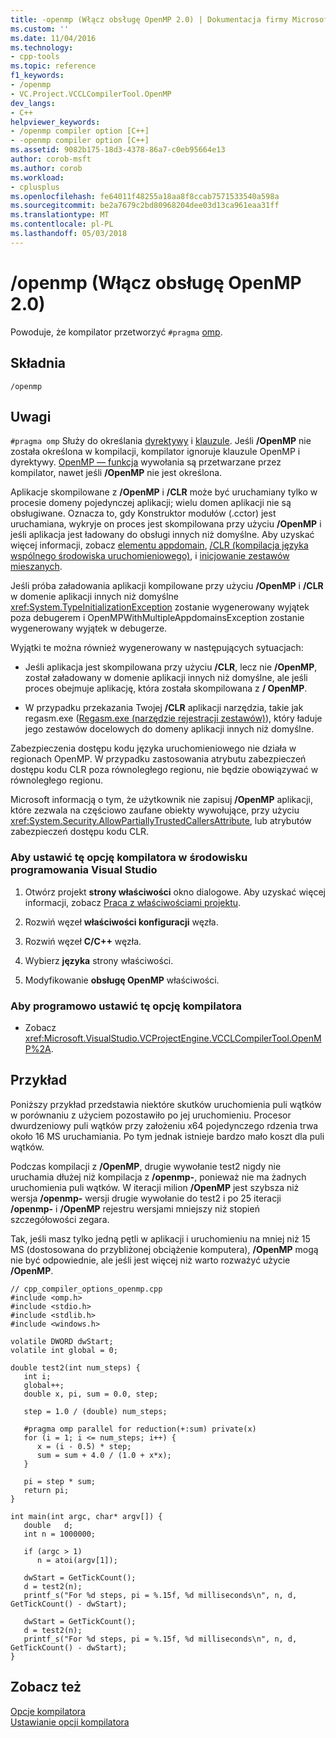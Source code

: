 ```yaml
---
title: -openmp (Włącz obsługę OpenMP 2.0) | Dokumentacja firmy Microsoft
ms.custom: ''
ms.date: 11/04/2016
ms.technology:
- cpp-tools
ms.topic: reference
f1_keywords:
- /openmp
- VC.Project.VCCLCompilerTool.OpenMP
dev_langs:
- C++
helpviewer_keywords:
- /openmp compiler option [C++]
- -openmp compiler option [C++]
ms.assetid: 9082b175-18d3-4378-86a7-c0eb95664e13
author: corob-msft
ms.author: corob
ms.workload:
- cplusplus
ms.openlocfilehash: fe64011f48255a18aa8f8ccab7571533540a598a
ms.sourcegitcommit: be2a7679c2bd80968204dee03d13ca961eaa31ff
ms.translationtype: MT
ms.contentlocale: pl-PL
ms.lasthandoff: 05/03/2018
---
```

# <a name="openmp-enable-openmp-20-support"></a>/openmp (Włącz obsługę OpenMP 2.0)
Powoduje, że kompilator przetworzyć `#pragma` [omp](../../preprocessor/omp.md).  
  
## <a name="syntax"></a>Składnia  
  
```  
/openmp  
```  
  
## <a name="remarks"></a>Uwagi  
 `#pragma omp` Służy do określania [dyrektywy](../../parallel/openmp/reference/openmp-directives.md) i [klauzule](../../parallel/openmp/reference/openmp-clauses.md). Jeśli **/OpenMP** nie została określona w kompilacji, kompilator ignoruje klauzule OpenMP i dyrektywy. [OpenMP — funkcja](../../parallel/openmp/reference/openmp-functions.md) wywołania są przetwarzane przez kompilator, nawet jeśli **/OpenMP** nie jest określona.  
  
 Aplikacje skompilowane z **/OpenMP** i **/CLR** może być uruchamiany tylko w procesie domeny pojedynczej aplikacji; wielu domen aplikacji nie są obsługiwane. Oznacza to, gdy Konstruktor modułów (.cctor) jest uruchamiana, wykryje on proces jest skompilowana przy użyciu **/OpenMP** i jeśli aplikacja jest ładowany do obsługi innych niż domyślne. Aby uzyskać więcej informacji, zobacz [elementu appdomain](../../cpp/appdomain.md), [/CLR (kompilacja języka wspólnego środowiska uruchomieniowego)](../../build/reference/clr-common-language-runtime-compilation.md), i [inicjowanie zestawów mieszanych](../../dotnet/initialization-of-mixed-assemblies.md).  
  
 Jeśli próba załadowania aplikacji kompilowane przy użyciu **/OpenMP** i **/CLR** w domenie aplikacji innych niż domyślne <xref:System.TypeInitializationException> zostanie wygenerowany wyjątek poza debugerem i OpenMPWithMultipleAppdomainsException zostanie wygenerowany wyjątek w debugerze.  
  
 Wyjątki te można również wygenerowany w następujących sytuacjach:  
  
-   Jeśli aplikacja jest skompilowana przy użyciu **/CLR**, lecz nie **/OpenMP**, został załadowany w domenie aplikacji innych niż domyślne, ale jeśli proces obejmuje aplikację, która została skompilowana z **/ OpenMP**.  
  
-   W przypadku przekazania Twojej **/CLR** aplikacji narzędzia, takie jak regasm.exe ([Regasm.exe (narzędzie rejestracji zestawów)](/dotnet/framework/tools/regasm-exe-assembly-registration-tool)), który ładuje jego zestawów docelowych do domeny aplikacji innych niż domyślne.  
  
 Zabezpieczenia dostępu kodu języka uruchomieniowego nie działa w regionach OpenMP. W przypadku zastosowania atrybutu zabezpieczeń dostępu kodu CLR poza równoległego regionu, nie będzie obowiązywać w równoległego regionu.  
  
 Microsoft informacją o tym, że użytkownik nie zapisuj **/OpenMP** aplikacji, które zezwala na częściowo zaufane obiekty wywołujące, przy użyciu <xref:System.Security.AllowPartiallyTrustedCallersAttribute>, lub atrybutów zabezpieczeń dostępu kodu CLR.  
  
### <a name="to-set-this-compiler-option-in-the-visual-studio-development-environment"></a>Aby ustawić tę opcję kompilatora w środowisku programowania Visual Studio  
  
1.  Otwórz projekt **strony właściwości** okno dialogowe. Aby uzyskać więcej informacji, zobacz [Praca z właściwościami projektu](../../ide/working-with-project-properties.md).  
  
2.  Rozwiń węzeł **właściwości konfiguracji** węzła.  
  
3.  Rozwiń węzeł **C/C++** węzła.  
  
4.  Wybierz **języka** strony właściwości.  
  
5.  Modyfikowanie **obsługę OpenMP** właściwości.  
  
### <a name="to-set-this-compiler-option-programmatically"></a>Aby programowo ustawić tę opcję kompilatora  
  
-   Zobacz <xref:Microsoft.VisualStudio.VCProjectEngine.VCCLCompilerTool.OpenMP%2A>.  
  
## <a name="example"></a>Przykład  
 Poniższy przykład przedstawia niektóre skutków uruchomienia puli wątków w porównaniu z użyciem pozostawiło po jej uruchomieniu. Procesor dwurdzeniowy puli wątków przy założeniu x64 pojedynczego rdzenia trwa około 16 MS uruchamiania. Po tym jednak istnieje bardzo mało koszt dla puli wątków.  
  
 Podczas kompilacji z **/OpenMP**, drugie wywołanie test2 nigdy nie uruchamia dłużej niż kompilacja z **/openmp-**, ponieważ nie ma żadnych uruchomienia puli wątków. W iteracji milion **/OpenMP** jest szybsza niż wersja **/openmp-** wersji drugie wywołanie do test2 i po 25 iteracji **/openmp-** i **/OpenMP** rejestru wersjami mniejszy niż stopień szczegółowości zegara.  
  
 Tak, jeśli masz tylko jedną pętli w aplikacji i uruchomieniu na mniej niż 15 MS (dostosowana do przybliżonej obciążenie komputera), **/OpenMP** mogą nie być odpowiednie, ale jeśli jest więcej niż warto rozważyć użycie **/OpenMP**.  
  
```  
// cpp_compiler_options_openmp.cpp  
#include <omp.h>  
#include <stdio.h>  
#include <stdlib.h>  
#include <windows.h>  
  
volatile DWORD dwStart;  
volatile int global = 0;  
  
double test2(int num_steps) {  
   int i;  
   global++;  
   double x, pi, sum = 0.0, step;  
  
   step = 1.0 / (double) num_steps;  
  
   #pragma omp parallel for reduction(+:sum) private(x)  
   for (i = 1; i <= num_steps; i++) {  
      x = (i - 0.5) * step;  
      sum = sum + 4.0 / (1.0 + x*x);  
   }  
  
   pi = step * sum;  
   return pi;  
}  
  
int main(int argc, char* argv[]) {  
   double   d;  
   int n = 1000000;  
  
   if (argc > 1)  
      n = atoi(argv[1]);  
  
   dwStart = GetTickCount();  
   d = test2(n);  
   printf_s("For %d steps, pi = %.15f, %d milliseconds\n", n, d, GetTickCount() - dwStart);  
  
   dwStart = GetTickCount();  
   d = test2(n);  
   printf_s("For %d steps, pi = %.15f, %d milliseconds\n", n, d, GetTickCount() - dwStart);  
}  
```  
  
## <a name="see-also"></a>Zobacz też  
 [Opcje kompilatora](../../build/reference/compiler-options.md)   
 [Ustawianie opcji kompilatora](../../build/reference/setting-compiler-options.md)